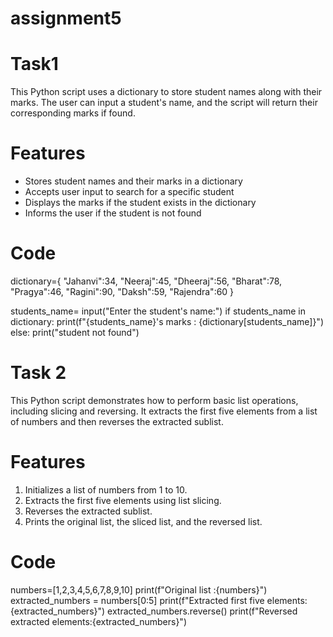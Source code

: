 # assignment5
# Task1
This Python script uses a dictionary to store student names along with their marks. The user can input a student's name, and the script will return their corresponding marks if found.
 # Features
 - Stores student names and their marks in a dictionary
- Accepts user input to search for a specific student
- Displays the marks if the student exists in the dictionary
- Informs the user if the student is not found
 # Code
 dictionary={ 
       "Jahanvi":34,
       "Neeraj":45,
       "Dheeraj":56,
       "Bharat":78,
       "Pragya":46,
       "Ragini":90,
       "Daksh":59,
       "Rajendra":60
       }

students_name= input("Enter the student's name:")
if students_name in dictionary:
  print(f"{students_name}'s marks : {dictionary[students_name]}")
else:
  print("student not found")

# Task 2
This Python script demonstrates how to perform basic list operations, including slicing and reversing. It extracts the first five elements from a list of numbers and then reverses the extracted sublist.
 # Features
1. Initializes a list of numbers from 1 to 10.
2. Extracts the first five elements using list slicing.
3. Reverses the extracted sublist.
4. Prints the original list, the sliced list, and the reversed list.
 # Code
 numbers=[1,2,3,4,5,6,7,8,9,10]
print(f"Original list :{numbers}")
extracted_numbers = numbers[0:5]
print(f"Extracted first five elements: {extracted_numbers}")
extracted_numbers.reverse()
print(f"Reversed extracted elements:{extracted_numbers}")
